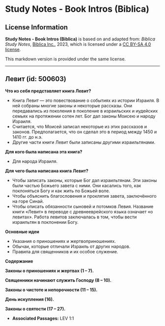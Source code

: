 # Study Notes - Book Intros (Biblica)

## License Information

**Study Notes - Book Intros (Biblica)** is based on and adapted from: _Biblica Study Notes_, [Biblica Inc.](https://www.biblica.com/), 2023, which is licensed under a [CC BY-SA 4.0 license](https://creativecommons.org/licenses/by-sa/4.0/legalcode.en).

This markdown version is provided under the same license.



--------------------------------

## Левит (id: 500603)

**Что из себя представляет книга Левит?**

* Книга Левит — это повествование о событиях из истории Израиля. В ней собраны многие законы и некоторые рассказы. Они передавались из поколения в поколение в израильских и иудейских семьях на протяжении сотен лет. Бог дал законы Моисею и народу Израиля.
* Считается, что Моисей записал некоторые из этих рассказов и законов. Предполагается, что он сделал это в период между 1450 и 1410 гг. до н.э.
* Другие части книги Левит были записаны другими израильтянами.

**Для кого была написана эта книга?**

* Для народа Израиля.

**Для чего была написана книга Левит?**

* Чтобы записать законы, которые Бог дал израильтянам. Эти законы были частью Божьего завета с ними. Они касались того, как поклоняться Богу и как жить по Божьей воле.
* Чтобы объяснить благословения и проклятия завета, заключённого на горе Синай.
* Чтобы описать обязанности сыновей и потомков Левия. Название книги «Левит» в переводе с древнееврейского языка означает «о левитах». Работа левитов заключалась в том, чтобы вести израильтян в поклонении Богу.

**Основные идеи**

* Указания о приношениях и жертвоприношениях.
* Обычаи, которые отличали Израиль от других народов.
* Правила для священников и их особое служение.

**Содержание**

**Законы о приношениях и жертвах (1 – 7\).**

**Священники начинают служить Господу (8 – 10\).**

**Законы о чистоте и непорочности (11 – 15\).**

**День искупления (16\).**

**Законы о святости (17 – 27\).**

* **Associated Passages:** LEV 1:1

